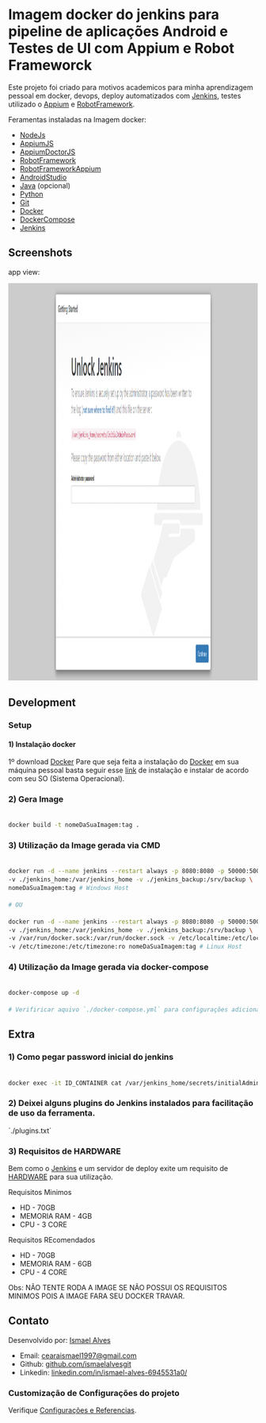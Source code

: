 # Imagem docker do jenkins para pipeline de aplicações Android e Testes de UI com Appium e Robot Frameworck
Este projeto foi criado para motivos academicos para minha aprendizagem pessoal
em docker, devops, deploy automatizados com [Jenkins](https://www.jenkins.io/), 
testes utilizado o [Appium](https://appium.io/) e [RobotFramework](https://robotframework.org/).

Feramentas instaladas na Imagem docker:
* [NodeJs](https://nodejs.org/en/)
* [AppiumJS](https://www.npmjs.com/package/appium)
* [AppiumDoctorJS](https://www.npmjs.com/package/appium-doctor)
* [RobotFramework](https://robotframework.org/)
* [RobotFrameworkAppium](https://github.com/serhatbolsu/robotframework-appiumlibrary)
* [AndroidStudio](https://developer.android.com/studio?hl=pt-br)
* [Java](https://www.java.com/pt-BR/download/ie_manual.jsp?locale=pt_BR) (opcional)
* [Python](https://www.python.org/)
* [Git](https://git-scm.com/)
* [Docker](https://www.docker.com/)
* [DockerCompose](https://docs.docker.com/compose/)
* [Jenkins](https://www.jenkins.io/)

## Screenshots
app view:

<img src="https://raw.githubusercontent.com/ismaelalvesgit/docker-jenkins-android/master/app.png" width="1000" height="800">

## Development

### Setup

#### 1) Instalação docker
1º download [Docker](https://www.docker.com/)
Pare que seja feita a instalação do [Docker](https://www.docker.com/) em sua máquina pessoal
basta seguir esse [link](https://docs.docker.com/engine/install/) de instalação e instalar de 
acordo com seu SO (Sistema Operacional).

### 2) Gera Image
```sh

docker build -t nomeDaSuaImagem:tag .

```

### 3) Utilização da Image gerada via CMD
```sh

docker run -d --name jenkins --restart always -p 8080:8080 -p 50000:50000 \ 
-v ./jenkins_home:/var/jenkins_home -v ./jenkins_backup:/srv/backup \
nomeDaSuaImagem:tag # Windows Host 

# OU

docker run -d --name jenkins --restart always -p 8080:8080 -p 50000:50000 \ 
-v ./jenkins_home:/var/jenkins_home -v ./jenkins_backup:/srv/backup \
-v /var/run/docker.sock:/var/run/docker.sock -v /etc/localtime:/etc/localtime:ro \
-v /etc/timezone:/etc/timezone:ro nomeDaSuaImagem:tag # Linux Host

```

### 4) Utilização da Image gerada via docker-compose
```sh

docker-compose up -d

# Verifiricar aquivo `./docker-compose.yml` para configurações adicionais
```

## Extra
### 1) Como pegar password inicial do jenkins
```sh

docker exec -it ID_CONTAINER cat /var/jenkins_home/secrets/initialAdminPassword 

```

### 2) Deixei alguns plugins do Jenkins instalados para facilitação de uso da ferramenta.
´./plugins.txt´

### 3) Requisitos de HARDWARE
Bem como o [Jenkins](https://www.jenkins.io/) e um servidor de deploy exite um requisito de [HARDWARE](https://tecnoblog.net/311761/o-que-e-hardware/)
para sua utilização.

Requisitos Minimos
* HD - 70GB
* MEMORIA RAM - 4GB
* CPU - 3 CORE

Requisitos REcomendados
* HD - 70GB
* MEMORIA RAM - 6GB
* CPU - 4 CORE

Obs: NÃO TENTE RODA A IMAGE SE NÃO POSSUI OS REQUISITOS MINIMOS POIS A IMAGE FARA SEU DOCKER TRAVAR.


## Contato

Desenvolvido por: [Ismael Alves](https://github.com/ismaelalvesgit)

* Email: [cearaismael1997@gmail.com](mailto:cearaismael1997@gmail.com) 
* Github: [github.com/ismaelalvesgit](https://github.com/ismaelalvesgit)
* Linkedin: [linkedin.com/in/ismael-alves-6945531a0/](https://www.linkedin.com/in/ismael-alves-6945531a0/)

### Customização de Configurações do projeto
Verifique [Configurações e Referencias](https://www.jenkins.io/doc/book/).
